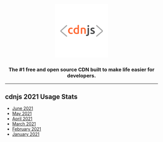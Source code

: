 <h1 align="center">
    <a href="https://cdnjs.com"><img src="https://raw.githubusercontent.com/cdnjs/brand/master/logo/standard/dark-512.png" width="175px" alt="< cdnjs >"></a>
</h1>
 
<h3 align="center">The #1 free and open source CDN built to make life easier for developers.</h3>

---

## cdnjs 2021 Usage Stats

* [June 2021](cdnjs_June_2021.md)
* [May 2021](cdnjs_May_2021.md)
* [April 2021](cdnjs_April_2021.md)
* [March 2021](cdnjs_March_2021.md)
* [February 2021](cdnjs_February_2021.md)
* [January 2021](cdnjs_January_2021.md)
